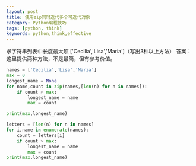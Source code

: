 ```yaml
---
layout: post
title: 使用zip同时迭代多个可迭代对象
category: Python编程技巧
tags: [python, think]
keywords: python,think,effective
---
```


求字符串列表中长度最大项 ['Cecilia','Lisa','Maria']（写出3种以上方法）
答案：这里提供两种方法，不是最简，但有参考价值。

```python
names = ['Cecilia','Lisa','Maria']
max = 0
longest_name = None
for name,count in zip(names,[len(n) for n in names]):
    if count > max:
        longest_name = name
        max = count

print(max,longest_name)

letters = [len(n) for n in names]
for i,name in enumerate(names):
    count = letters[i]
    if count > max:
        longest_name = name
        max = count
print(max,longest_name)
```

